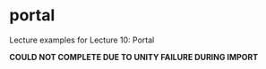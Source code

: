 # portal
Lecture examples for Lecture 10: Portal

**COULD NOT COMPLETE DUE TO UNITY FAILURE DURING IMPORT**
